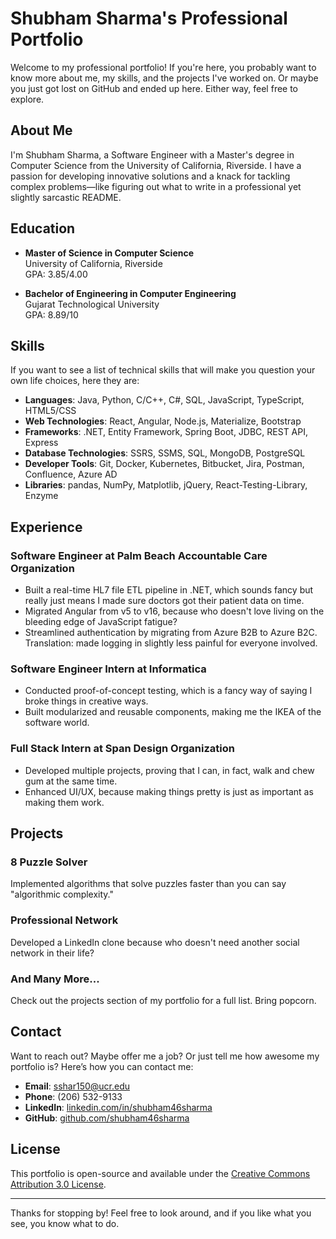 # Shubham Sharma's Professional Portfolio

Welcome to my professional portfolio! If you're here, you probably want to know more about me, my skills, and the projects I've worked on. Or maybe you just got lost on GitHub and ended up here. Either way, feel free to explore.

## About Me

I'm Shubham Sharma, a Software Engineer with a Master's degree in Computer Science from the University of California, Riverside. I have a passion for developing innovative solutions and a knack for tackling complex problems—like figuring out what to write in a professional yet slightly sarcastic README.

## Education

- **Master of Science in Computer Science**  
  University of California, Riverside  
  GPA: 3.85/4.00

- **Bachelor of Engineering in Computer Engineering**  
  Gujarat Technological University  
  GPA: 8.89/10

## Skills

If you want to see a list of technical skills that will make you question your own life choices, here they are:

- **Languages**: Java, Python, C/C++, C#, SQL, JavaScript, TypeScript, HTML5/CSS
- **Web Technologies**: React, Angular, Node.js, Materialize, Bootstrap
- **Frameworks**: .NET, Entity Framework, Spring Boot, JDBC, REST API, Express
- **Database Technologies**: SSRS, SSMS, SQL, MongoDB, PostgreSQL
- **Developer Tools**: Git, Docker, Kubernetes, Bitbucket, Jira, Postman, Confluence, Azure AD
- **Libraries**: pandas, NumPy, Matplotlib, jQuery, React-Testing-Library, Enzyme

## Experience

### Software Engineer at Palm Beach Accountable Care Organization
- Built a real-time HL7 file ETL pipeline in .NET, which sounds fancy but really just means I made sure doctors got their patient data on time.
- Migrated Angular from v5 to v16, because who doesn't love living on the bleeding edge of JavaScript fatigue?
- Streamlined authentication by migrating from Azure B2B to Azure B2C. Translation: made logging in slightly less painful for everyone involved.

### Software Engineer Intern at Informatica
- Conducted proof-of-concept testing, which is a fancy way of saying I broke things in creative ways.
- Built modularized and reusable components, making me the IKEA of the software world.

### Full Stack Intern at Span Design Organization
- Developed multiple projects, proving that I can, in fact, walk and chew gum at the same time.
- Enhanced UI/UX, because making things pretty is just as important as making them work.

## Projects

### 8 Puzzle Solver
Implemented algorithms that solve puzzles faster than you can say "algorithmic complexity."

### Professional Network
Developed a LinkedIn clone because who doesn't need another social network in their life?

### And Many More...
Check out the projects section of my portfolio for a full list. Bring popcorn.

## Contact

Want to reach out? Maybe offer me a job? Or just tell me how awesome my portfolio is? Here’s how you can contact me:

- **Email**: sshar150@ucr.edu
- **Phone**: (206) 532-9133
- **LinkedIn**: [linkedin.com/in/shubham46sharma](https://www.linkedin.com/in/shubham46sharma/)
- **GitHub**: [github.com/shubham46sharma](https://github.com/shubham46sharma)

## License

This portfolio is open-source and available under the [Creative Commons Attribution 3.0 License](https://html5up.net/license).

---

Thanks for stopping by! Feel free to look around, and if you like what you see, you know what to do.

